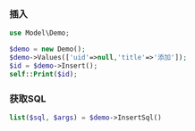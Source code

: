 ### 插入
```php
use Model\Demo;

$demo = new Demo();
$demo->Values(['uid'=>null,'title'=>'添加']);
$id = $demo->Insert();
self::Print($id);
```

### 获取SQL
```php
list($sql, $args) = $demo->InsertSql()
```